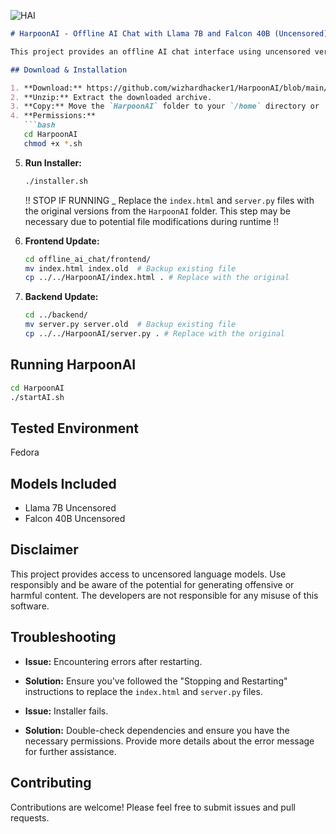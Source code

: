 ![HAI](https://github.com/user-attachments/assets/d07b1ae0-3d9e-46ca-8fab-c4c22a046771)

```markdown
# HarpoonAI - Offline AI Chat with Llama 7B and Falcon 40B (Uncensored)

This project provides an offline AI chat interface using uncensored versions of Llama 7B and Falcon 40B.

## Download & Installation

1. **Download:** https://github.com/wizhardhacker1/HarpoonAI/blob/main/HarpoonAI.zip
2. **Unzip:** Extract the downloaded archive.
3. **Copy:** Move the `HarpoonAI` folder to your `/home` directory or `/opt`.
4. **Permissions:**
   ```bash
   cd HarpoonAI
   chmod +x *.sh
   ```
5. **Run Installer:**
   ```bash
   ./installer.sh
   ```
   !! STOP IF RUNNING _ Replace the `index.html` and `server.py` files with the original versions from the `HarpoonAI` folder.  This step may be necessary due to potential file modifications during runtime !!


1. **Frontend Update:**
   ```bash
   cd offline_ai_chat/frontend/
   mv index.html index.old  # Backup existing file
   cp ../../HarpoonAI/index.html . # Replace with the original
   ```
2. **Backend Update:**
   ```bash
   cd ../backend/
   mv server.py server.old  # Backup existing file
   cp ../../HarpoonAI/server.py . # Replace with the original
   ```

## Running HarpoonAI

```bash
cd HarpoonAI
./startAI.sh
```


## Tested Environment

Fedora

## Models Included

* Llama 7B Uncensored
* Falcon 40B Uncensored


## Disclaimer

This project provides access to uncensored language models.  Use responsibly and be aware of the potential for generating offensive or harmful content.  The developers are not responsible for any misuse of this software.


## Troubleshooting

* **Issue:**  Encountering errors after restarting.
* **Solution:**  Ensure you've followed the "Stopping and Restarting" instructions to replace the `index.html` and `server.py` files.

* **Issue:** Installer fails.
* **Solution:** Double-check dependencies and ensure you have the necessary permissions. Provide more details about the error message for further assistance.


## Contributing

Contributions are welcome! Please feel free to submit issues and pull requests.

